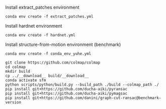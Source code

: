 Install extract_patches environment
```
conda env create -f extract_patches.yml
```
Install hardnet environment
```
conda env create -f hardnet.yml
```
Install structure-from-motion environment (benchmark)
```
conda env create -f conda_env_yuhe.yml

git clone https://github.com/colmap/colmap
cd colmap
mkdir build
cp ../__download__ build/__download__
conda activate sfm
python scripts/python/build.py --build_path ./build --colmap_path ./
pip install git+https://github.com/ducha-aiki/pyransac
pip install git+https://github.com/ducha-aiki/pymagsac
pip install git+https://github.com/danini/graph-cut-ransac@benchmark-version
```
